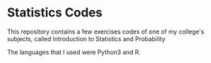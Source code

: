 
# Statistics Codes

This repository contains a few exercises codes of one of my college's subjects, called Introduction to Statistics and Probability

The languages that I used were Python3 and R.

